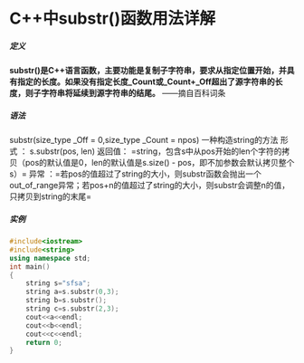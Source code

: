 # C++中substr()函数用法详解

##### 定义

 **substr()是C++语言函数，主要功能是复制子字符串，要求从指定位置开始，并具有指定的长度。如果没有指定长度_Count或_Count+_Off超出了源字符串的长度，则子字符串将延续到源字符串的结尾。** ——摘自百科词条

##### 语法

substr(size_type _Off = 0,size_type _Count = npos)
一种构造string的方法
形式 ： s.substr(pos, len)
返回值： =string，包含s中从pos开始的len个字符的拷贝（pos的默认值是0，len的默认值是s.size() - pos，即不加参数会默认拷贝整个s）=
异常 ：=若pos的值超过了string的大小，则substr函数会抛出一个out_of_range异常；若pos+n的值超过了string的大小，则substr会调整n的值，只拷贝到string的末尾=

##### 实例

```cpp
#include<iostream>
#include<string>
using namespace std;
int main()
{
	string s="sfsa";
	string a=s.substr(0,3);
	string b=s.substr();
	string c=s.substr(2,3);
	cout<<a<<endl;
	cout<<b<<endl;
	cout<<c<<endl;
	return 0;
}
```
